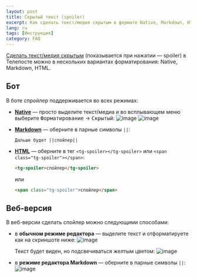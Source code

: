 ```yaml
---
layout: post
title: Скрытый текст (spoiler)
excerpt: Как сделать текст/медия скрытым в формате Native, Markdown, HTML
lang: ru
tags: [Инструкция]
category: FAQ
---
```


[Сделать текст/медия скрытым](https://telegram.org/blog/reactions-spoilers-translations/ru#skritii-tekst) (показывается при нажатии — spoiler) в Телепосте можно в нескольких вариантах форматирования: Native, Markdown, HTML.

## Бот

В боте спройлер поддерживается во всех режимах:

* **[Native](2022-04-24-native-mode.md)** — просто выделите текст/медиа и во всплывающем меню выберите <kbd>Форматирование</kbd> → <kbd>Скрытый</kbd>:
  ![image](https://user-images.githubusercontent.com/24430718/220902300-12d4e906-9a61-46e1-8351-dc9e933a4dab.jpg)
  ![image](https://user-images.githubusercontent.com/24430718/220902421-bbe8b785-1f02-439e-a366-d03f1cb672b4.jpg)

* **[Markdown](https://core.telegram.org/bots/api#markdownv2-style)** — оберните в парные символы `||`:

  ```text
  Дальше будет ||спойлер||
  ```

* **[HTML](https://core.telegram.org/bots/api#html-style)** — оберните в тег `<tg-spoiler></tg-spoiler>` или `<span class="tg-spoiler"></span>`:

  ```html
  <tg-spoiler>спойлер</tg-spoiler>
  ```

  или

  ```html
  <span class="tg-spoiler">спойлер</span>
  ```

## Веб-версия

В веб-версии сделать спойлер можно следующими способами:

* в **обычном режиме редактора** — выделите текст и отформатируете как на скриншоте ниже:
  ![image](https://user-images.githubusercontent.com/24430718/220900766-1d10c6f4-1255-42da-b95f-5c6e93044d7f.png)

  Текст будет виден, но подсвечиваться желтым цветом:
  ![image](https://user-images.githubusercontent.com/24430718/220914642-03e7e20c-d612-4e1b-af6d-d295ba899058.png)

* в **режиме редактора Markdown** — оберните в парные символы `||`:
  ![image](https://user-images.githubusercontent.com/24430718/220951037-e234d0e3-e478-4e90-9c6d-46b0017e8bfb.png)
